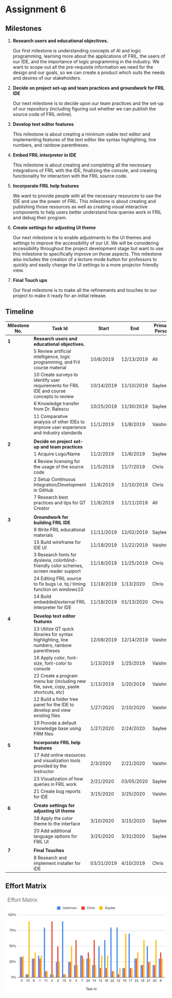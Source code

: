 # Assignment 6

## Milestones

1. **Research users and educational objectives.**

    Our first milestone is understanding concepts of AI and logic programming, learning more about the applications of FRIL, the users of our IDE, and the importance of logic programming in the industry. We want to scope out all the pre-requisite information we need for the design and our goals, so we can create a product which suits the needs and desires of our stakeholders.


2. **Decide on project set-up and team practices and groundwork for FRIL IDE**

    Our next milestone is to decide upon our team practices and the set-up of our repository (including figuring out whether we can publish the source code of FRIL online).

3. **Develop text editor features**

    This milestone is about creating a minimum viable text editor and implementing features of the text editor like syntax highlighting, line numbers, and rainbow parentheses.

4. **Embed FRIL interpreter in IDE**

    This milestone is about creating and completing all the necessary integrations of FRIL with the IDE, finalizing the console, and creating functionality for interaction with the FRIL source code.

5. **Incorporate FRIL help features**

    We want to provide people with all the necessary resources to use the IDE and use the power of FRIL. This milestone is about creating and publishing those resources as well as creating visual interactive components to help users better understand how queries work in FRIL and debug their program.

6. **Create settings for adjusting UI theme**

    Our next milestone is to enable adjustments to the UI themes and settings to improve the accessibility of our UI. We will be considering accessibility throughout the project development stage but want to use this milestone to specifically improve on those aspects. This milestone also includes the creation of a lecture mode button for professors to quickly and easily change the UI settings to a more projector friendly view.

7. **Final Touch ups**

	Our final milestone is to make all the refinements and touches to our project to make it ready for an initial release.

## Timeline
| Milestone No. | Task Id                                                                                    | Start      | End        | Primary Person |
|---------------|--------------------------------------------------------------------------------------------|------------|------------|----------------|
| **1**             | **Research users and educational objectives.**                                                 |            |            |                |
|               | 5 Review artificial intelligence, logic programming, and Fril course material              | 10/8/2019  | 12/13/2019 | All            |
|               | 10 Create surveys to identify user requirements for FRIL IDE and course concepts to review | 10/14/2019 | 11/10/2019 | Saylee         |
|               | 6 Knowledge transfer from Dr. Ralescu                                                      | 10/25/2019 | 11/30/2019 | Saylee         |
|               | 11 Comparative analysis of other IDEs to improve user experience and industry standards    | 11/1/2019  | 11/8/2019  | Vaishnavi      |
|               |                                                                                            |            |            |                |
|**2**             | **Decide on project set-up and team practices**                                                |            |            |                |
|               | 1 Acquire Logo/Name                                                                        | 11/2/2019  | 11/6/2019  | Saylee         |
|               | 4 Review licensing for the usage of the source code                                        | 11/5/2019  | 11/7/2019  | Chris          |
|               | 2 Setup Continuous Integration/Development in GitHub                                       | 11/8/2019  | 11/10/2019 | Chris          |
|               | 7 Research best practices and tips for QT Creator                                          | 11/8/2019  | 11/11/2019 | All            |
|               |                                                                                            |            |            |                |
| **3**             | **Groundwork for building FRIL IDE**                                                           |            |            |                |
|               | 9 Write FRIL educational materials                                                         | 11/11/2019 | 12/02/2019 | Saylee         |
|               | 15 Build wireframe for IDE UI                                                              | 11/18/2019 | 11/22/2019 | Vaishnavi      |
|               | 3 Research fonts for dyslexia, colorblind-friendly color schemes, screen reader support    | 11/18/2019 | 11/25/2019 | Chris          |
|               | 24 Editing FRIL source to fix bugs i.e. tq / timing function on windows10                  | 11/18/2019 | 1/13/2020  | Chris          |
|               | 14 Build embedded/external FRIL interpreter for IDE                                        | 11/18/2019 | 01/13/2020 | Chris          |
|               |                                                                                            |            |            |                |
| **4**             | **Develop text editor features**                                                               |            |            |                |
|               | 13 Utilize QT quick libraries for syntax highlighting, line numbers, rainbow parentheses   | 12/08/2019 | 12/14/2019 | Vaishnavi      |
|               | 16 Apply color, font-size, font-color to console                                           | 1/13/2019  | 1/25/2019  | Vaishnavi      |
|               | 22 Create a program menu bar (including new file, save, copy, paste shortcuts, etc)        | 1/13/2019  | 1/20/2019  | Vaishnavi      |
|               | 12 Build a folder tree panel for the IDE to develop and view existing files                | 1/27/2020  | 2/10/2020  | Vaishnavi      |
|               | 19 Provide a default knowledge base using FRM files                                        | 1/27/2020  | 2/24/2020  | Saylee         |
|               |                                                                                            |            |            |                |
| **5**             | **Incorporate FRIL help features**                                                             |            |            |                |
|               | 17 Add online resources and visualization tools provided by the instructor                 | 2/3/2020   | 2/21/2020  | Vaishnavi      |
|               | 23 Visualization of how queries in FRIL work                                               | 2/21/2020  | 03/05/2020 | Saylee         |
|               | 21 Create bug reports for IDE                                                              | 3/15/2020  | 3/25/2020  | Vaishnavi      |
|               |                                                                                            |            |            |                |
| **6**             | **Create settings for adjusting UI theme**                                                     |            |            |                |
|               | 18 Apply the color theme to the interface                                                  | 3/10/2020  | 3/15/2020  | Saylee         |
|               | 20 Add additional language options for FRIL UI                                             | 3/25/2020  | 3/31/2020  | Saylee         |
|               |                                                                                            |            |            |                |
| **7**             | **Final Touches**                                                                              |            |            |                |
|              | 8 Research and implement installer for IDE                                                 | 03/31/2019 | 4/10/2019  | Chris          |


## Effort Matrix

![Alt text](images/EffortMatrix.jpg?raw=true "Effort Matrix Picture")